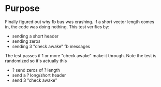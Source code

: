 # Purpose

Finally figured out why fb bus was crashing.  If a short vector length comes in, the code was doing nothing.  This test verifies by:

* sending a short header
* sending zeros
* sending 3 "check awake" fb messages

The test passes if 1 or more "check awake" make it through.  Note the test is randomized so it's actually this

* ? send zeros of ? length
* send a ? long/short header
* send 3 "check awake"

